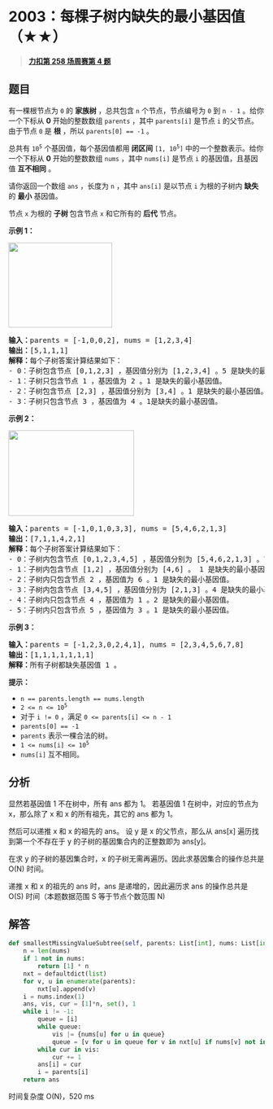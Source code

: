# 2003：每棵子树内缺失的最小基因值（★★）


> <u>**[力扣第 258 场周赛第 4 题](https://leetcode.cn/problems/smallest-missing-genetic-value-in-each-subtree/)**</u>

## 题目

<p>有一棵根节点为 <code>0</code> 的 <strong>家族树</strong> ，总共包含 <code>n</code> 个节点，节点编号为 <code>0</code> 到 <code>n - 1</code> 。给你一个下标从 <strong>0</strong> 开始的整数数组 <code>parents</code> ，其中 <code>parents[i]</code> 是节点 <code>i</code> 的父节点。由于节点 <code>0</code> 是 <strong>根</strong> ，所以 <code>parents[0] == -1</code> 。</p>

<p>总共有 <code>10<sup>5</sup></code> 个基因值，每个基因值都用 <strong>闭区间</strong> <code>[1, 10<sup>5</sup>]</code> 中的一个整数表示。给你一个下标从 <strong>0</strong> 开始的整数数组 <code>nums</code> ，其中 <code>nums[i]</code> 是节点 <code>i</code> 的基因值，且基因值 <strong>互不相同</strong> 。</p>

<p>请你返回一个数组<em> </em><code>ans</code> ，长度为 <code>n</code> ，其中 <code>ans[i]</code> 是以节点 <code>i</code> 为根的子树内 <b>缺失</b> 的 <strong>最小</strong> 基因值。</p>

<p>节点 <code>x</code> 为根的 <strong>子树 </strong>包含节点 <code>x</code> 和它所有的 <strong>后代</strong> 节点。</p>



<p><strong>示例 1：</strong></p>

<p><img alt="" src="https://assets.leetcode.com/uploads/2021/08/23/case-1.png" style="width: 204px; height: 167px;"></p>

<pre><b>输入：</b>parents = [-1,0,0,2], nums = [1,2,3,4]
<b>输出：</b>[5,1,1,1]
<b>解释：</b>每个子树答案计算结果如下：
- 0：子树包含节点 [0,1,2,3] ，基因值分别为 [1,2,3,4] 。5 是缺失的最小基因值。
- 1：子树只包含节点 1 ，基因值为 2 。1 是缺失的最小基因值。
- 2：子树包含节点 [2,3] ，基因值分别为 [3,4] 。1 是缺失的最小基因值。
- 3：子树只包含节点 3 ，基因值为 4 。1是缺失的最小基因值。
</pre>

<p><strong>示例 2：</strong></p>

<p><img alt="" src="https://assets.leetcode.com/uploads/2021/08/23/case-2.png" style="width: 247px; height: 168px;"></p>

<pre><b>输入：</b>parents = [-1,0,1,0,3,3], nums = [5,4,6,2,1,3]
<b>输出：</b>[7,1,1,4,2,1]
<b>解释：</b>每个子树答案计算结果如下：
- 0：子树内包含节点 [0,1,2,3,4,5] ，基因值分别为 [5,4,6,2,1,3] 。7 是缺失的最小基因值。
- 1：子树内包含节点 [1,2] ，基因值分别为 [4,6] 。 1 是缺失的最小基因值。
- 2：子树内只包含节点 2 ，基因值为 6 。1 是缺失的最小基因值。
- 3：子树内包含节点 [3,4,5] ，基因值分别为 [2,1,3] 。4 是缺失的最小基因值。
- 4：子树内只包含节点 4 ，基因值为 1 。2 是缺失的最小基因值。
- 5：子树内只包含节点 5 ，基因值为 3 。1 是缺失的最小基因值。
</pre>

<p><strong>示例 3：</strong></p>

<pre><b>输入：</b>parents = [-1,2,3,0,2,4,1], nums = [2,3,4,5,6,7,8]
<b>输出：</b>[1,1,1,1,1,1,1]
<b>解释：</b>所有子树都缺失基因值 1 。
</pre>



<p><strong>提示：</strong></p>

<ul>
<li><code>n == parents.length == nums.length</code></li>
<li><code>2 &lt;= n &lt;= 10<sup>5</sup></code></li>
<li>对于 <code>i != 0</code> ，满足 <code>0 &lt;= parents[i] &lt;= n - 1</code></li>
<li><code>parents[0] == -1</code></li>
<li><code>parents</code> 表示一棵合法的树。</li>
<li><code>1 &lt;= nums[i] &lt;= 10<sup>5</sup></code></li>
<li><code>nums[i]</code> 互不相同。</li>
</ul>


## 分析

显然若基因值 1 不在树中，所有 ans 都为 1。
若基因值 1 在树中，对应的节点为 x，那么除了 x 和 x 的所有祖先，其它的 ans 都为 1。

然后可以递推 x 和 x 的祖先的 ans。
设 y 是 x 的父节点，那么从 ans[x] 遍历找到第一个不存在于 y 的子树的基因集合内的正整数即为 ans[y]。

在求 y 的子树的基因集合时，x 的子树无需再遍历。因此求基因集合的操作总共是 O(N) 时间。

递推 x 和 x 的祖先的 ans 时，ans 是递增的，因此遍历求 ans 的操作总共是 O(S) 时间（本题数据范围 S 等于节点个数范围 N)


## 解答

```python
def smallestMissingValueSubtree(self, parents: List[int], nums: List[int]) -> List[int]:
    n = len(nums)
    if 1 not in nums:
        return [1] * n
    nxt = defaultdict(list)
    for v, u in enumerate(parents):
        nxt[u].append(v)
    i = nums.index(1)
    ans, vis, cur = [1]*n, set(), 1
    while i != -1:
        queue = [i]
        while queue:
            vis |= {nums[u] for u in queue}
            queue = [v for u in queue for v in nxt[u] if nums[v] not in vis]
        while cur in vis:
            cur += 1
        ans[i] = cur
        i = parents[i]
    return ans
```
时间复杂度 O(N)，520 ms
